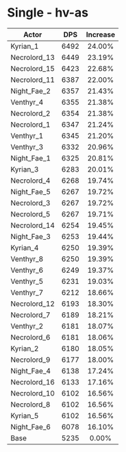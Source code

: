 # Single - hv-as
| Actor | DPS | Increase |
|---|:---:|:---:|
|Kyrian_1|6492|24.00%|
|Necrolord_13|6449|23.19%|
|Necrolord_15|6423|22.68%|
|Necrolord_11|6387|22.00%|
|Night_Fae_2|6357|21.43%|
|Venthyr_4|6355|21.38%|
|Necrolord_2|6354|21.38%|
|Necrolord_1|6347|21.24%|
|Venthyr_1|6345|21.20%|
|Venthyr_3|6332|20.96%|
|Night_Fae_1|6325|20.81%|
|Kyrian_3|6283|20.01%|
|Necrolord_4|6268|19.74%|
|Night_Fae_5|6267|19.72%|
|Necrolord_3|6267|19.72%|
|Necrolord_5|6267|19.71%|
|Necrolord_14|6254|19.45%|
|Night_Fae_3|6253|19.44%|
|Kyrian_4|6250|19.39%|
|Venthyr_8|6250|19.39%|
|Venthyr_6|6249|19.37%|
|Venthyr_5|6231|19.03%|
|Venthyr_7|6212|18.66%|
|Necrolord_12|6193|18.30%|
|Necrolord_7|6189|18.21%|
|Venthyr_2|6181|18.07%|
|Necrolord_6|6181|18.06%|
|Kyrian_2|6180|18.05%|
|Necrolord_9|6177|18.00%|
|Night_Fae_4|6138|17.24%|
|Necrolord_16|6133|17.16%|
|Necrolord_10|6102|16.56%|
|Necrolord_8|6102|16.56%|
|Kyrian_5|6102|16.56%|
|Night_Fae_6|6078|16.10%|
|Base|5235|0.00%|

